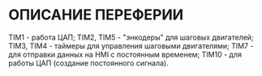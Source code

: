 # ОПИСАНИЕ ПЕРЕФЕРИИ #

TIM1 - работа ЦАП;
TIM2, TIM5 - "энкодеры" для шаговых двигателей;
TIM3, TIM4 - таймеры для управления шаговыми двигателями;
TIM7 - для отправки данных на HMI с постоянным временем;
TIM10 - для работы ЦАП (создание постоянного сигнала).

